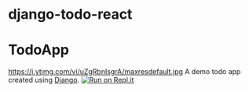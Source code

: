 # django-todo-react

TodoApp
=======
https://i.ytimg.com/vi/uZgRbnIsgrA/maxresdefault.jpg
A demo todo app created using [Django](https://www.djangoproject.com/). [![Run on Repl.it](https://repl.it/badge/github/kabirbaidhya/django-todoapp)](https://repl.it/github/kabirbaidhya/django-todoapp)
